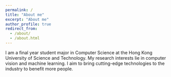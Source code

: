 ```yaml
---
permalink: /
title: "About me"
excerpt: "About me"
author_profile: true
redirect_from: 
  - /about/
  - /about.html
---
```


I am a final year student major in Computer Science at the Hong Kong University of Science and Technology. My research interests lie in computer vision and machine learning. I aim to bring cutting-edge technologies to the industry to benefit more people. 